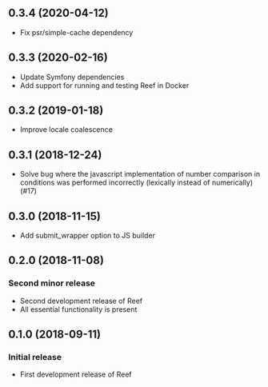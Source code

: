 ## 0.3.4 (2020-04-12)

- Fix psr/simple-cache dependency

## 0.3.3 (2020-02-16)

- Update Symfony dependencies
- Add support for running and testing Reef in Docker

## 0.3.2 (2019-01-18)

- Improve locale coalescence

## 0.3.1 (2018-12-24)

- Solve bug where the javascript implementation of number comparison in conditions was performed incorrectly (lexically instead of numerically) (#17)

## 0.3.0 (2018-11-15)

- Add submit_wrapper option to JS builder

## 0.2.0 (2018-11-08)

### Second minor release

- Second development release of Reef
- All essential functionality is present

## 0.1.0 (2018-09-11)

### Initial release

- First development release of Reef
